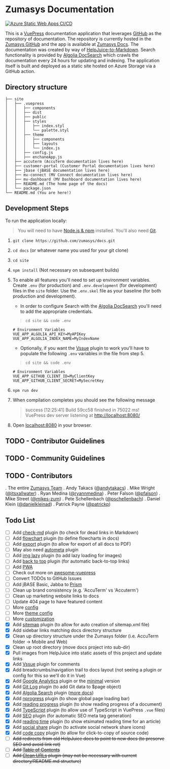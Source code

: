 # Zumasys Documentation

[![Azure Static Web Apps CI/CD](https://github.com/zumasys/docs/actions/workflows/azure-static-web-apps-calm-tree-0410ef410.yml/badge.svg)](https://github.com/zumasys/docs/actions/workflows/azure-static-web-apps-calm-tree-0410ef410.yml)

This is a [VuePress](https://vuepress.vuejs.org/) documentation application that leverages [GitHub](https://github.com) as the repository of documentation. The repository is currently hosted in the [Zumasys GitHub](https://github.com/zumasys/docs) and the app is available at [Zumasys Docs](https://docs.zumasys.com). The documentation was created by way of [HelpJuice-to-Markdown](https://github.com/itsxallwater/helpjuice-to-markdown). Search functionality is provided by [Algolia DocSearch](https://docsearch.algolia.com/docs/what-is-docsearch) which crawls the documentation every 24 hours for updating and indexing. The application itself is built and deployed as a static site hosted on Azure Storage via a GitHub action.

## Directory structure

```text
├── site
│   ├── .vuepress
│   │   ├── components
│   │   ├── dist
│   │   ├── public
│   │   ├── styles
│   │   │   ├── index.styl
│   │   │   └── palette.styl
│   │   ├── theme
│   │   │   ├── components
│   │   │   ├── layouts
│   │   │   └── index.js
│   │   ├── config.js
│   │   ├── enchaneApp.js
│   ├── accuterm (AccuTerm documentation lives here)
│   ├── customer-portal (Customer Portal documentation lives here)
│   ├── jbase (jBASE documentation lives here)
│   ├── mv-connect (MV Connect documentation lives here)
│   ├── mv-dashboard (MV Dashboard documentation lives here)
│   ├── README.md (The home page of the docs)
│   └── package.json
└── README.md (You are here!)
```

## Development Steps

To run the application locally:

> You will need to have [Node.js & npm](https://nodejs.org/en/download/) installed. You'll also need [Git](https://git-scm.com/downloads).

1. `git clone https://github.com/zumasys/docs.git`
1. `cd docs` (or whatever name you used for your git clone)
1. `cd site`
1. `npm install` (Not necessary on subsequent builds)
1. To enable all features you'll need to set up environment variables. Create `.env` (for production) and `.env.development` (for development) files in the `site` folder. Use the `.env.skel` file as your baseline (for both production and development).
   * In order to configure Search with the [Algolia DocSearch](https://docsearch.algolia.com/) you'll need to add the appropriate credentials.  

   > `cd site && code .env`

   ```dotenv
   # Environment Variables
   VUE_APP_ALGOLIA_API_KEY=MyAPIKey
   VUE_APP_ALGOLIA_INDEX_NAME=MyIndexName
   ```

   * Optionally, if you want the [Vssue](https://vssue.js.org/) plugin to work you'll have to populate the following `.env` variables in the file from step 5.

   > `cd site && code .env`

   ```dotenv
   # Environment Variables
   VUE_APP_GITHUB_CLIENT_ID=MyClientKey
   VUE_APP_GITHUB_CLIENT_SECRET=MySecretKey
   ```

1. `npm run dev`
1. When compilation completes you should see the following message

   > success [12:25:41] Build 59cc58 finished in 75022 ms!  
   > VuePress dev server listening at [http://localhost:8080/](http://localhost:8080/)

1. Open [localhost:8080](localhost:8080) in your browser.

## TODO - Contributor Guidelines

## TODO - Community Guidelines

## TODO - Contributors

. The entire [Zumasys Team](https://www.zumasys.com/about/our-people/)
. Andy Takacs ([@andytakacs](https://github.com/andytakacs))
. Mike Wright ([@itsxallwater](https://github.com/itsxallwater))
. Ryan Medina ([@ryannmedina](https://github.com/ryannmedina))
. Peter Falson ([@pfalson](https://github.com/pfalson))
. Mike Street ([@mikes-zum](https://github.com/mikes-zum))
. Pete Schellenbach ([@pschellenbach](https://github.com/pschellenbach))
. Daniel Klein ([@danielkleinad](https://github.com/danielkleinad))
. Patrick Payne ([@patrickp](https://github.com/patrickp))

## Todo List

- [ ] Add [check-md](https://github.com/ulivz/vuepress-plugin-check-md) plugin (to check for dead links in Markdown)
- [ ] Add [flowchart](https://flowchart.vuepress.ulivz.com/#install) plugin (to define flowcharts in docs)
- [ ] Add [export](https://github.com/ulivz/vuepress-plugin-export) plugin (to allow for export of all docs to PDF)
- [ ] May also need [autometa](https://github.com/webmasterish/vuepress-plugin-autometa) plugin
- [ ] Add [img lazy](https://github.com/tolking/vuepress-plugin-img-lazy) plugin (to add lazy loading for images)
- [ ] Add [back to top](https://github.com/vuejs/vuepress/tree/master/packages/%40vuepress/plugin-back-to-top) plugin (for automatic back-to-top links)
- [ ] Add [PWA](https://v1.vuepress.vuejs.org/plugin/official/plugin-pwa.html)
- [ ] Check out more on [awesome-vuepress](https://github.com/vuepressjs/awesome-vuepress)
- [ ] Convert TODOs to GitHub Issues
- [ ] Add jBASE Basic, Jabba to [Prism](https://prismjs.com/#languages)
- [ ] Clean up brand consistency (e.g. 'AccuTerm' vs 'Accuterm')
- [ ] Clean up marketing website links to docs
- [ ] Update 404 page to have featured content
- [ ] More [config](https://vuepress.vuejs.org/config/)
- [ ] More [theme config](https://vuepress.vuejs.org/theme/default-theme-config.html)
- [ ] More [customization](https://vuepress.vuejs.org/guide/markdown.html)
- [x] Add [sitemap](https://github.com/ekoeryanto/vuepress-plugin-sitemap) plugin (to allow for auto creation of sitemap.xml file)
- [x] Add sidebar links matching docs directory structure
- [x] Clean up directory structure under the Zumasys folder (i.e. AccuTerm folder -> Mobile and Web)
- [x] Clean up root directory (move docs project into sub-dir)
- [x] Pull images from HelpJuice into static assets of this project and update links
- [x] Add [Vssue](https://vssue.js.org/) plugin for comments
- [x] Add breadcrumbs/navigation trail to docs layout (not seeing a plugin or config for this so we'll do it in Vue)
- [x] Add [Google Analytics](https://v1.vuepress.vuejs.org/plugin/official/plugin-google-analytics.html) plugin or the [minimal](https://github.com/webmasterish/vuepress-plugin-minimal-analytics) version
- [x] Add [Git Log](https://vuepress.github.io/en/plugins/git-log/) plugin (to add Git data to \$page object)
- [x] Add [Algolia Search](https://community.algolia.com/docsearch/) plugin ([more docs](https://vuepress.vuejs.org/theme/default-theme-config.html#algolia-docsearch))
- [x] Add [nprogress](https://vuepress.github.io/en/plugins/nprogress/#installation) plugin (to show global page loading bar)
- [x] Add [reading progress](https://github.com/tolking/vuepress-plugin-reading-progress) plugin (to show reading progress of a document)
- [x] Add [TypeScript](https://vuepress.github.io/en/plugins/typescript/#installation) plugin (to allow use of TypeScript in VuePress `.vue` files)
- [x] Add [SEO](https://github.com/lorisleiva/vuepress-plugin-seo) plugin (for automatic SEO meta tag generation)
- [x] Add [reading time](https://github.com/darrenjennings/vuepress-plugin-reading-time) plugin (to show etsimated reading time for an article)
- [x] Add [social share](https://github.com/ntnyq/vuepress-plugin-social-share) plugin (to activate social network share icons)
- [x] Add [code copy](https://github.com/znicholasbrown/vuepress-plugin-code-copy) plugin (to allow for click-to-copy of source code)
- [ ] ~~Add redirects from old HelpJuice docs to point to new docs (to preserve SEO and avoid link rot)~~
- [ ] ~~Add [Table of Contents](https://vuepress.vuejs.org/guide/markdown.html#table-of-contents)~~
- [ ] ~~Add [Clean URLs](https://vuepress.github.io/en/plugins/clean-urls) plugin (may not be necessary with current directory/README.md structure)~~
